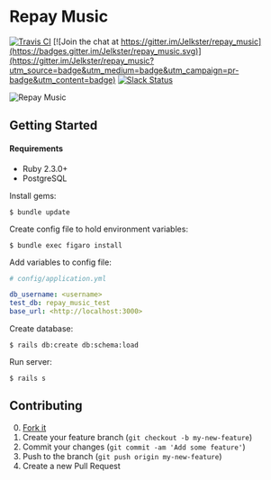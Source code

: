 # Repay Music 

[![Travis CI](https://api.travis-ci.org/Jelkster/repay_music.svg)](https://travis-ci.org/Jelkster/repay_music)
[![Join the chat at https://gitter.im/Jelkster/repay_music](https://badges.gitter.im/Jelkster/repay_music.svg)](https://gitter.im/Jelkster/repay_music?utm_source=badge&utm_medium=badge&utm_campaign=pr-badge&utm_content=badge)
[![Slack Status](https://repaymusic-slack.herokuapp.com/badge.svg)](https://repaymusic-slack.herokuapp.com)


![Repay Music](https://pbs.twimg.com/profile_images/581117997986770944/82TUitVE.png)

## Getting Started

#### Requirements
- Ruby 2.3.0+
- PostgreSQL

Install gems:
```
$ bundle update
```

Create config file to hold environment variables:
```
$ bundle exec figaro install
```

Add variables to config file:
```yaml
# config/application.yml

db_username: <username>
test_db: repay_music_test
base_url: <http://localhost:3000>
```

Create database:
```
$ rails db:create db:schema:load
```

Run server:
```
$ rails s
```

## Contributing

0. [Fork it](https://github.com/Jelkster/repay_music/fork)
1. Create your feature branch (`git checkout -b my-new-feature`)
2. Commit your changes (`git commit -am 'Add some feature'`)
3. Push to the branch (`git push origin my-new-feature`)
4. Create a new Pull Request
